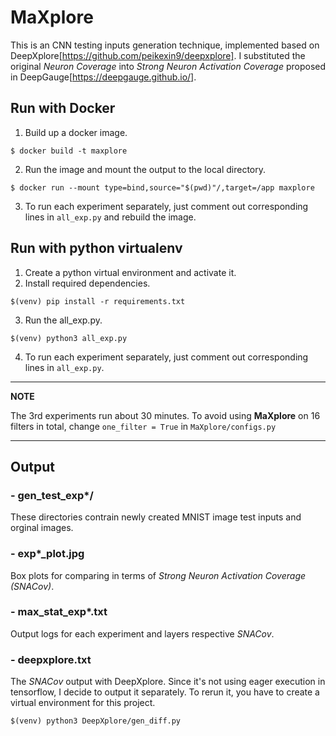 # MaXplore

This is an CNN testing inputs generation technique, implemented based on DeepXplore[https://github.com/peikexin9/deepxplore]. I substituted the original *Neuron Coverage* into *Strong Neuron Activation Coverage* proposed in DeepGauge[https://deepgauge.github.io/].

## Run with Docker

1. Build up a docker image.
```
$ docker build -t maxplore
```

2. Run the image and mount the output to the local directory.
```
$ docker run --mount type=bind,source="$(pwd)"/,target=/app maxplore
```
3. To run each experiment separately, just comment out corresponding lines in `all_exp.py` and rebuild the image.

## Run with python virtualenv

1. Create a python virtual environment and activate it.
2. Install required dependencies.
```
$(venv) pip install -r requirements.txt
```
3. Run the all_exp.py.
```
$(venv) python3 all_exp.py
```
4. To run each experiment separately, just comment out corresponding lines in `all_exp.py`.

---
**NOTE**

The 3rd experiments run about 30 minutes. To avoid using **MaXplore** on 16 filters in total, change `one_filter = True` in `MaXplore/configs.py`

---

## Output

### - gen_test_exp*/
These directories contrain newly created MNIST image test inputs and orginal images.

### - exp*_plot.jpg
Box plots for comparing in terms of *Strong Neuron Activation Coverage (SNACov)*.

### - max_stat_exp*.txt
Output logs for each experiment and layers respective *SNACov*.

### - deepxplore.txt
The *SNACov* output with DeepXplore. Since it's not using eager execution in tensorflow, I decide to output it separately. To rerun it, you have to create a virtual environment for this project.
```
$(venv) python3 DeepXplore/gen_diff.py
```